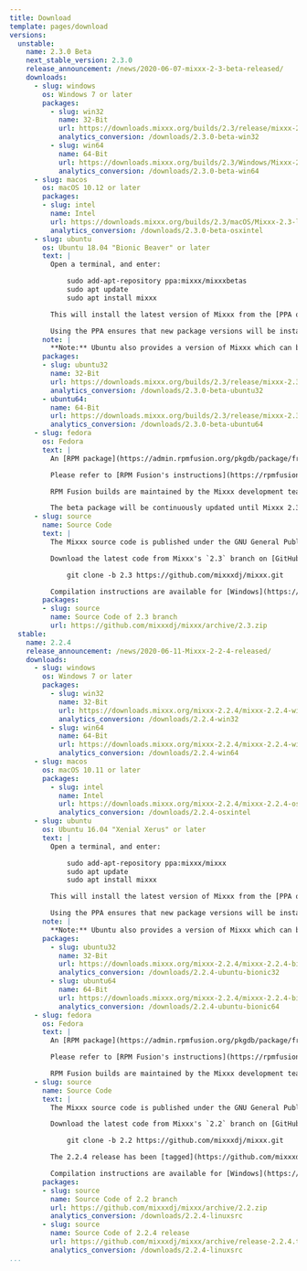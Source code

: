 ```yaml
---
title: Download
template: pages/download
versions:
  unstable:
    name: 2.3.0 Beta
    next_stable_version: 2.3.0
    release_announcement: /news/2020-06-07-mixxx-2-3-beta-released/
    downloads:
      - slug: windows
        os: Windows 7 or later
        packages:
          - slug: win32
            name: 32-Bit
            url: https://downloads.mixxx.org/builds/2.3/release/mixxx-2.3.0-beta-2.3-release-x86-latest.exe
            analytics_conversion: /downloads/2.3.0-beta-win32
          - slug: win64
            name: 64-Bit
            url: https://downloads.mixxx.org/builds/2.3/Windows/Mixxx-2.3-latest.msi
            analytics_conversion: /downloads/2.3.0-beta-win64
      - slug: macos
        os: macOS 10.12 or later
        packages:
        - slug: intel
          name: Intel
          url: https://downloads.mixxx.org/builds/2.3/macOS/Mixxx-2.3-latest.dmg
          analytics_conversion: /downloads/2.3.0-beta-osxintel
      - slug: ubuntu
        os: Ubuntu 18.04 "Bionic Beaver" or later
        text: |
          Open a terminal, and enter:

              sudo add-apt-repository ppa:mixxx/mixxxbetas
              sudo apt update
              sudo apt install mixxx

          This will install the latest version of Mixxx from the [PPA on Launchpad](https://launchpad.net/~mixxx/+archive/mixxxbetas).

          Using the PPA ensures that new package versions will be installed automatically with `apt`. Otherwise, you can download individual packages and install them manually.
        note: |
          **Note:** Ubuntu also provides a version of Mixxx which can be installed directly from the Ubuntu Software Centre. This version is usually woefully out of date; therefore using the PPA is advised.
        packages:
        - slug: ubuntu32
          name: 32-Bit
          url: https://downloads.mixxx.org/builds/2.3/release/mixxx-2.3.0-beta-2.3-release-bionic-i386-latest.deb
          analytics_conversion: /downloads/2.3.0-beta-ubuntu32
        - ubuntu64:
          name: 64-Bit
          url: https://downloads.mixxx.org/builds/2.3/release/mixxx-2.3.0-beta-2.3-release-bionic-amd64-latest.deb
          analytics_conversion: /downloads/2.3.0-beta-ubuntu64
      - slug: fedora
        os: Fedora
        text: |
          An [RPM package](https://admin.rpmfusion.org/pkgdb/package/free/mixxx/) for installation is available in the [RPM Fusion](https://rpmfusion.org/) repositories.

          Please refer to [RPM Fusion's instructions](https://rpmfusion.org/Configuration) on how to enable the repositories on your system. Mixxx only requires enabling the free repository; the nonfree repository is not necessary for Mixxx.

          RPM Fusion builds are maintained by the Mixxx development team. We support the next, the current, and selected previous Fedora release(s) if possible.

          The beta package will be continuously updated until Mixxx 2.3.0 is released.
      - slug: source
        name: Source Code
        text: |
          The Mixxx source code is published under the GNU General Public License (GPL) v2 or later. Please check the LICENSE file in our source tree for complete licensing information.

          Download the latest code from Mixxx's `2.3` branch on [GitHub](https://github.com/mixxxdj/mixxx/tree/2.3) by opening a terminal and running:

              git clone -b 2.3 https://github.com/mixxxdj/mixxx.git

          Compilation instructions are available for [Windows](https://github.com/mixxxdj/mixxx/wiki/Compiling-On-Windows), [macOS](https://github.com/mixxxdj/mixxx/wiki/Compiling-On-Os-X), and [Linux](https://github.com/mixxxdj/mixxx/wiki/Compiling-On-Linux).
        packages:
        - slug: source
          name: Source Code of 2.3 branch
          url: https://github.com/mixxxdj/mixxx/archive/2.3.zip
  stable:
    name: 2.2.4
    release_announcement: /news/2020-06-11-Mixxx-2-2-4-released/
    downloads:
      - slug: windows
        os: Windows 7 or later
        packages:
          - slug: win32
            name: 32-Bit
            url: https://downloads.mixxx.org/mixxx-2.2.4/mixxx-2.2.4-win32.exe
            analytics_conversion: /downloads/2.2.4-win32
          - slug: win64
            name: 64-Bit
            url: https://downloads.mixxx.org/mixxx-2.2.4/mixxx-2.2.4-win64.exe
            analytics_conversion: /downloads/2.2.4-win64
      - slug: macos
        os: macOS 10.11 or later
        packages:
          - slug: intel
            name: Intel
            url: https://downloads.mixxx.org/mixxx-2.2.4/mixxx-2.2.4-osxintel.dmg
            analytics_conversion: /downloads/2.2.4-osxintel
      - slug: ubuntu
        os: Ubuntu 16.04 "Xenial Xerus" or later
        text: |
          Open a terminal, and enter:

              sudo add-apt-repository ppa:mixxx/mixxx
              sudo apt update
              sudo apt install mixxx

          This will install the latest version of Mixxx from the [PPA on Launchpad](https://launchpad.net/~mixxx/+archive/mixxx).

          Using the PPA ensures that new package versions will be installed automatically with `apt`. Otherwise, you can download individual packages and install them manually.
        note: |
          **Note:** Ubuntu also provides a version of Mixxx which can be installed directly from the Ubuntu Software Centre. This version is usually woefully out of date; therefore using the PPA is advised.
        packages:
          - slug: ubuntu32
            name: 32-Bit
            url: https://downloads.mixxx.org/mixxx-2.2.4/mixxx-2.2.4-bionic-i386.deb
            analytics_conversion: /downloads/2.2.4-ubuntu-bionic32
          - slug: ubuntu64
            name: 64-Bit
            url: https://downloads.mixxx.org/mixxx-2.2.4/mixxx-2.2.4-bionic-amd64.deb
            analytics_conversion: /downloads/2.2.4-ubuntu-bionic64
      - slug: fedora
        os: Fedora
        text: |
          An [RPM package](https://admin.rpmfusion.org/pkgdb/package/free/mixxx/) for installation is available in the [RPM Fusion](https://rpmfusion.org/) repositories.

          Please refer to [RPM Fusion's instructions](https://rpmfusion.org/Configuration) on how to enable the repositories on your system. Mixxx only requires enabling the free repository; the nonfree repository is not necessary for Mixxx.

          RPM Fusion builds are maintained by the Mixxx development team. We support the next, the current, and selected previous Fedora release(s) if possible.
      - slug: source
        name: Source Code
        text: |
          The Mixxx source code is published under the GNU General Public License (GPL) v2 or later. Please check the LICENSE file in our source tree for complete licensing information.

          Download the latest code from Mixxx's `2.2` branch on [GitHub](https://github.com/mixxxdj/mixxx/tree/2.2) by opening a terminal and running:

              git clone -b 2.2 https://github.com/mixxxdj/mixxx.git

          The 2.2.4 release has been [tagged](https://github.com/mixxxdj/mixxx/releases/tag/release-2.2.4) with `release-2.2.4`.

          Compilation instructions are available for [Windows](https://github.com/mixxxdj/mixxx/wiki/Compiling-On-Windows), [macOS](https://github.com/mixxxdj/mixxx/wiki/Compiling-On-Os-X), and [Linux](https://github.com/mixxxdj/mixxx/wiki/Compiling-On-Linux).
        packages:
        - slug: source
          name: Source Code of 2.2 branch
          url: https://github.com/mixxxdj/mixxx/archive/2.2.zip
          analytics_conversion: /downloads/2.2.4-linuxsrc
        - slug: source
          name: Source Code of 2.2.4 release
          url: https://github.com/mixxxdj/mixxx/archive/release-2.2.4.tar.gz
          analytics_conversion: /downloads/2.2.4-linuxsrc
...
```

